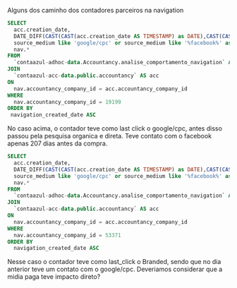 Alguns dos caminho dos contadores parceiros na navigation

```sql
SELECT
  acc.creation_date,
  DATE_DIFF(CAST(CAST(acc.creation_date AS TIMESTAMP) as DATE),CAST(CAST(navigation_date AS TIMESTAMP) AS DATE), day) as date_diff,
  source_medium like 'google/cpc' or source_medium like '%facebook%' as media_paga,
  nav.*
FROM
  `contaazul-adhoc-data.Accountancy.analise_comportamento_navigation` AS nav
JOIN
  `contaazul-acc-data.public.accountancy` AS acc
ON
  nav.accountancy_company_id = acc.accountancy_company_id
WHERE
  nav.accountancy_company_id = 19199
ORDER BY
 navigation_created_date ASC
 ```

No caso acima, o contador teve como last click o google/cpc, antes disso passou pela pesquisa organica e direta. 
Teve contato com o facebook apenas 207 dias antes da compra.

```sql
SELECT
  acc.creation_date,
  DATE_DIFF(CAST(CAST(acc.creation_date AS TIMESTAMP) as DATE),CAST(CAST(navigation_date AS TIMESTAMP) AS DATE), day) as date_diff,
  source_medium like 'google/cpc' or source_medium like '%facebook%' as media_paga,
  nav.*
FROM
  `contaazul-adhoc-data.Accountancy.analise_comportamento_navigation` AS nav
JOIN
  `contaazul-acc-data.public.accountancy` AS acc
ON
  nav.accountancy_company_id = acc.accountancy_company_id
WHERE
  nav.accountancy_company_id = 53371
ORDER BY
  navigation_created_date ASC
```
 Nesse caso o contador teve como last_click o Branded, sendo que no dia anterior teve um contato com o google/cpc.
 Deveriamos considerar que a midia paga teve impacto direto?
